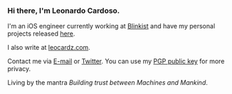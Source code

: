 ### Hi there, I'm Leonardo Cardoso.

I'm an iOS engineer currently working at [Blinkist](https://github.com/blinkit) and have my personal projects released [here](https://apps.apple.com/us/developer/leonardo-gomes-cardoso/id1508373695).

I also write at [leocardz.com](https://leocardz.com).

Contact me via [E-mail](mailto:contact@leocardz.com) or [Twitter](https://twitter.com/leocardz). You can use my [PGP public key](https://leocardz.com/contact/leonardo-cardoso-public-pgp.asc) for more privacy.

Living by the mantra _Building trust between Machines and Mankind_. 
